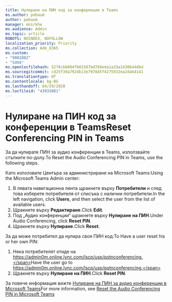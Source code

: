 ```yaml
---
title: Нулиране на ПИН код за конференции в Teams
ms.author: pebaum
author: pebaum
manager: mnirkhe
ms.audience: Admin
ms.topic: article
ROBOTS: NOINDEX, NOFOLLOW
localization_priority: Priority
ms.collection: Adm_O365
ms.custom:
- "9002882"
- "5494"
ms.openlocfilehash: 5276cbb084fb02507bd768eda1a33a1430644dbd
ms.sourcegitcommit: cd25f39a7924b13e797845f4275932ea2da64141
ms.translationtype: HT
ms.contentlocale: bg-BG
ms.lasthandoff: 04/29/2020
ms.locfileid: "43933081"
---
```

# <a name="reset-conferencing-pin-in-teams"></a><span data-ttu-id="cfa3b-102">Нулиране на ПИН код за конференции в Teams</span><span class="sxs-lookup"><span data-stu-id="cfa3b-102">Reset Conferencing PIN in Teams</span></span>

<span data-ttu-id="cfa3b-103">За да нулирате ПИН за аудио конференции в Teams, използвайте стъпките по-долу.</span><span class="sxs-lookup"><span data-stu-id="cfa3b-103">To Reset the Audio Conferencing PIN in Teams, use the following steps.</span></span>  

<span data-ttu-id="cfa3b-104">Като използвате Центъра за администриране на Microsoft Teams:</span><span class="sxs-lookup"><span data-stu-id="cfa3b-104">Using the Microsoft Teams Admin center:</span></span>

1. <span data-ttu-id="cfa3b-105">В лявата навигационна лента щракнете върху **Потребители** и след това изберете потребителя от списъка с налични потребители.</span><span class="sxs-lookup"><span data-stu-id="cfa3b-105">In the left navigation, click **Users**, and then select the user from the list of available users.</span></span>
2. <span data-ttu-id="cfa3b-106">Щракнете върху **Редактиране**.</span><span class="sxs-lookup"><span data-stu-id="cfa3b-106">Click **Edit**.</span></span>
3. <span data-ttu-id="cfa3b-107">Под „Аудио конференции“ щракнете върху **Нулиране на ПИН**.</span><span class="sxs-lookup"><span data-stu-id="cfa3b-107">Under Audio Conferencing, click **Reset PIN**.</span></span>
4. <span data-ttu-id="cfa3b-108">Щракнете върху **Нулиране**.</span><span class="sxs-lookup"><span data-stu-id="cfa3b-108">Click **Reset**.</span></span>

<span data-ttu-id="cfa3b-109">За да може потребител да нулира своя ПИН код:</span><span class="sxs-lookup"><span data-stu-id="cfa3b-109">To Have a user reset his or her own PIN:</span></span>
1. <span data-ttu-id="cfa3b-110">Нека потребителят отиде на https://admin0m.online.lync.com/lscp/usp/pstnconferencing.</span><span class="sxs-lookup"><span data-stu-id="cfa3b-110">Have the user go to https://admin0m.online.lync.com/lscp/usp/pstnconferencing.</span></span>
2. <span data-ttu-id="cfa3b-111">Щракнете върху **Нулиране на ПИН**.</span><span class="sxs-lookup"><span data-stu-id="cfa3b-111">Click **Reset PIN**.</span></span>

<span data-ttu-id="cfa3b-112">За повече информация вижте [Нулиране на ПИН за аудио конференции в Microsoft Teams](https://docs.microsoft.com/microsoftteams/reset-the-audio-conferencing-pin-in-teams)</span><span class="sxs-lookup"><span data-stu-id="cfa3b-112">For more information, see [Reset the Audio Conferencing PIN in Microsoft Teams](https://docs.microsoft.com/microsoftteams/reset-the-audio-conferencing-pin-in-teams)</span></span>
